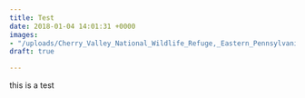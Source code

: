```yaml
---
title: Test
date: 2018-01-04 14:01:31 +0000
images:
- "/uploads/Cherry_Valley_National_Wildlife_Refuge,_Eastern_Pennsylvania_(4752172212).jpg"
draft: true

---
```

this is a test